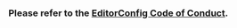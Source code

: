 ### Please refer to the [EditorConfig Code of Conduct](https://github.com/editorconfig/editorconfig/blob/master/CODE_OF_CONDUCT.md).
